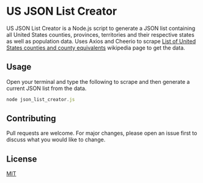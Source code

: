 # US JSON List Creator

US JSON List Creator is a Node.js script to generate a JSON list containing all United States counties, provinces, territories and their respective states as well as population data. Uses Axios and Cheerio to scrape [List of United States counties and county equivalents](https://en.wikipedia.org/wiki/List_of_United_States_counties_and_county_equivalents) wikipedia page to get the data.

## Usage
Open your terminal and type the following to scrape and then generate a current JSON list from the data.

```javascript
node json_list_creator.js
```

## Contributing
Pull requests are welcome. For major changes, please open an issue first to discuss what you would like to change.

## License
[MIT](https://choosealicense.com/licenses/mit/)